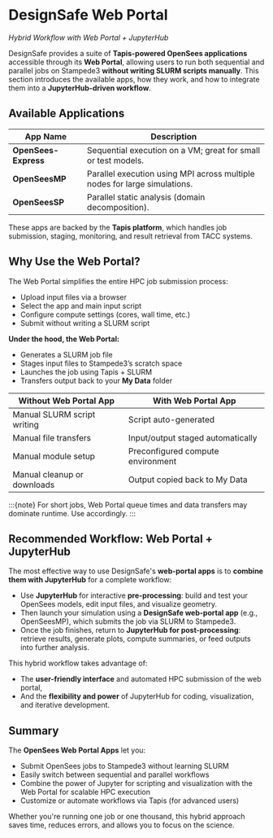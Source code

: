 # DesignSafe Web Portal  
*Hybrid Workflow with Web Portal + JupyterHub*

DesignSafe provides a suite of **Tapis-powered OpenSees applications** accessible through its **Web Portal**, allowing users to run both sequential and parallel jobs on Stampede3 **without writing SLURM scripts manually**. This section introduces the available apps, how they work, and how to integrate them into a **JupyterHub-driven workflow**.

## Available Applications

| App Name         | Description                                                                 |
|------------------|-----------------------------------------------------------------------------|
| **OpenSees-Express** | Sequential execution on a VM; great for small or test models.               |
| **OpenSeesMP**       | Parallel execution using MPI across multiple nodes for large simulations.  |
| **OpenSeesSP**       | Parallel static analysis (domain decomposition).                           |

These apps are backed by the **Tapis platform**, which handles job submission, staging, monitoring, and result retrieval from TACC systems.

## Why Use the Web Portal?

The Web Portal simplifies the entire HPC job submission process:

- Upload input files via a browser
- Select the app and main input script
- Configure compute settings (cores, wall time, etc.)
- Submit without writing a SLURM script

**Under the hood, the Web Portal:**

- Generates a SLURM job file
- Stages input files to Stampede3’s scratch space
- Launches the job using Tapis + SLURM
- Transfers output back to your **My Data** folder

| Without Web Portal App         | With Web Portal App                      |
|--------------------------------|------------------------------------------|
| Manual SLURM script writing    | Script auto-generated                    |
| Manual file transfers          | Input/output staged automatically        |
| Manual module setup            | Preconfigured compute environment        |
| Manual cleanup or downloads    | Output copied back to My Data            |

:::{note} 
For short jobs, Web Portal queue times and data transfers may dominate runtime. Use accordingly.
:::

## Recommended Workflow: Web Portal + JupyterHub

The most effective way to use DesignSafe's **web-portal apps** is to **combine them with JupyterHub** for a complete workflow:

* Use **JupyterHub** for interactive **pre-processing**: build and test your OpenSees models, edit input files, and visualize geometry.
* Then launch your simulation using a **DesignSafe web-portal app** (e.g., OpenSeesMP), which submits the job via SLURM to Stampede3.
* Once the job finishes, return to **JupyterHub for post-processing**: retrieve results, generate plots, compute summaries, or feed outputs into further analysis.

This hybrid workflow takes advantage of:

* The **user-friendly interface** and automated HPC submission of the web portal,
* And the **flexibility and power** of JupyterHub for coding, visualization, and iterative development.


## Summary

The **OpenSees Web Portal Apps** let you:

- Submit OpenSees jobs to Stampede3 without learning SLURM
- Easily switch between sequential and parallel workflows
- Combine the power of Jupyter for scripting and visualization with the Web Portal for scalable HPC execution
- Customize or automate workflows via Tapis (for advanced users)

Whether you're running one job or one thousand, this hybrid approach saves time, reduces errors, and allows you to focus on the science.
